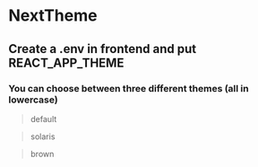 # NextTheme

## Create a .env in frontend and put REACT_APP_THEME

### You can choose between three different themes (all in lowercase)

> default

> solaris

> brown
